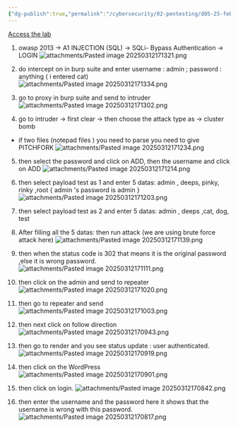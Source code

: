 ```yaml
---
{"dg-publish":true,"permalink":"/cybersecurity/02-pentesting/d05-25-feb/broken-auth-and-session/"}
---
```



[Access the lab](https://portswigger.net/support/using-burp-to-brute-force-a-login-page)
1. owasp 2013 → A1 INJECTION (SQL) → SQLi- Bypass Authentication → LOGIN
![attachments/Pasted image 20250312171321.png](/img/user/Cybersecurity/02_Pentesting/D05_25%20Feb/attachments/Pasted%20image%2020250312171321.png)

2. do intercept on in burp suite and enter username : admin ; password : anything ( i entered cat)
![attachments/Pasted image 20250312171334.png](/img/user/Cybersecurity/02_Pentesting/D05_25%20Feb/attachments/Pasted%20image%2020250312171334.png)

3. go to proxy in burp suite and send to intruder
![attachments/Pasted image 20250312171302.png](/img/user/Cybersecurity/02_Pentesting/D05_25%20Feb/attachments/Pasted%20image%2020250312171302.png)

4. go to intruder → first clear → then choose the attack type as → cluster bomb
- if two files (notepad files ) you need to parse you need to give PITCHFORK
![attachments/Pasted image 20250312171234.png](/img/user/Cybersecurity/02_Pentesting/D05_25%20Feb/attachments/Pasted%20image%2020250312171234.png)

5. then select the password and click on ADD, then the username and click on ADD
![attachments/Pasted image 20250312171214.png](/img/user/Cybersecurity/02_Pentesting/D05_25%20Feb/attachments/Pasted%20image%2020250312171214.png)

6. then select payload test as 1 and enter 5 datas: admin , deeps, pinky, rinky ,root { admin 's password is admin }
![attachments/Pasted image 20250312171203.png](/img/user/Cybersecurity/02_Pentesting/D05_25%20Feb/attachments/Pasted%20image%2020250312171203.png)

7. then select payload test as 2 and enter 5 datas: admin , deeps ,cat, dog, test 
8. After filling all the 5 datas: then run attack (we are using brute force attack here)
![attachments/Pasted image 20250312171139.png](/img/user/Cybersecurity/02_Pentesting/D05_25%20Feb/attachments/Pasted%20image%2020250312171139.png)

9. then when the status code is 302 that means it is the original password ,else it is wrong password.
![attachments/Pasted image 20250312171111.png](/img/user/Cybersecurity/02_Pentesting/D05_25%20Feb/attachments/Pasted%20image%2020250312171111.png)

10. then click on the admin and send to repeater
![attachments/Pasted image 20250312171020.png](/img/user/Cybersecurity/02_Pentesting/D05_25%20Feb/attachments/Pasted%20image%2020250312171020.png)

11. then go to repeater and send
![attachments/Pasted image 20250312171003.png](/img/user/Cybersecurity/02_Pentesting/D05_25%20Feb/attachments/Pasted%20image%2020250312171003.png)

12. then next click on follow direction
![attachments/Pasted image 20250312170943.png](/img/user/Cybersecurity/02_Pentesting/D05_25%20Feb/attachments/Pasted%20image%2020250312170943.png)

13. then go to render and you see status update : user authenticated.
![attachments/Pasted image 20250312170919.png](/img/user/Cybersecurity/02_Pentesting/D05_25%20Feb/attachments/Pasted%20image%2020250312170919.png)

14. then click on the WordPress
![attachments/Pasted image 20250312170901.png](/img/user/Cybersecurity/02_Pentesting/D05_25%20Feb/attachments/Pasted%20image%2020250312170901.png)

15. then click on login.
![attachments/Pasted image 20250312170842.png](/img/user/Cybersecurity/02_Pentesting/D05_25%20Feb/attachments/Pasted%20image%2020250312170842.png)

16. then enter the username and the password here it shows that the username is wrong with this password.
![attachments/Pasted image 20250312170817.png](/img/user/Cybersecurity/02_Pentesting/D05_25%20Feb/attachments/Pasted%20image%2020250312170817.png)
